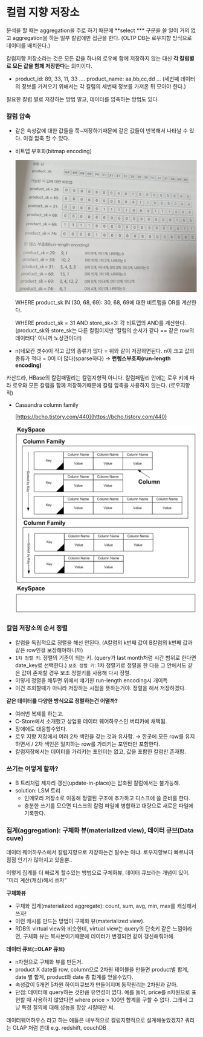 # 컬럼 지향 저장소

분석을 할 때는 aggregation을 주로 하기 때문에 **select *** 구문을 쓸 일이 거의 없고 aggregation을 하는 일부 칼럼에만 접근을 한다. (OLTP DB는 로우지향 방식으로 데이터를 배치한다.)

칼럼지향 저장소라는 것은 모든 값을 하나의 로우에 함께 저장하지 않는 대신 **각 칼럼별로 모든 값을 함께 저장한다**는 의미이다. 

- product_id: 89, 33, 11, 33 ....
product_name: aa,bb,cc,dd ...
(세번째 데이터의 정보를 가져오기 위해서는 각 칼럼의 세번째 정보를 가져온 뒤 모아야 한다.)

필요한 칼럼 별로 저장하는 방법 말고, 데이터를 압축하는 방법도 있다.

### 칼럼 압축

- 같은 속성값에 대한 값들을 쭉~저장하기때문에 같은 값들이 반복해서 나타날 수 있다. 이걸 압축 할 수 있다.
- 비트맵 부호화(bitmap encoding)

    ![bitmap encoding](./assets/Untitled.png)

    WHERE product_sk IN (30, 68, 69): 30, 68, 69에 대한 비트맵을 OR를 계산한다.

    WHERE product_sk = 31 AND store_sk=3: 각 비트맵의 AND를 계산한다. (product_sk와 store_sk는 다른 칼럼이지만 '칼럼의 순서가 같다 == 같은 row의 데이터다' 이니까 노상관이다!) 

- n(네모칸 갯수)이 작고 값의 종류가 많다 = 위와 같이 저장하면된다.
n이 크고 값의 종류가 적다 = 0이 더 많다(sparse하다) → **런렝스부호화(run-length encoding)**

카산드라, HBase의 칼럼패밀리는 칼럼지향적 아니다. 칼럼패밀리 안에는 로우 키에 따라 로우와 모든 칼럼을 함께 저장하기때문에 칼럼 압축을 사용하지 않는다. (로우지향적)

- Cassandra column family

    [https://bcho.tistory.com/440](https://bcho.tistory.com/440)

    ![cassandra column family](./assets/Untitled1.png)

### 칼럼 저장소의 순서 정렬

- 칼럼을 독립적으로 정렬을 해선 안된다. (A칼럼의 k번째 값이 B칼럼의 k번째 값과 같은 row인걸 보장해야하니까)
- `1차 정렬 키`: 정렬의 기준이 되는 키. (query가 last month처럼 시간 범위로 한다면 date_key로 선택한다.)
`보조 정렬 키`: 1차 정렬키로 정렬을 한 다음 그 안에서도 같은 값이 존재할 경우 보조 정렬키를 사용해 다시 정렬.
- 이렇게 정렬을 해두면 위에서 얘기한 run-length encoding시 개이득
- 이건 조회할때가 아니라 저장하는 시점을 뜻하는거야. 정렬을 해서 저장하겠다.

**같은 데이터를 다양한 방식으로 정렬하는건 어떨까?** 

- 여러번 복제를 하는고.
- C-Store에서 소개했고 상업용 데이터 웨어하우스인 버티카에 채택됨.
- 장애에도 대응할수있다.
- 로우 지향 저장에서 여러 2차 색인을 갖는 것과 유사함.
→ 한곳에 모든 row를 유지하면서  / 2차 색인은 일치하는 row를 가리키는 포인터만 포함한다.
- 칼럼저장에서는 데이터를 가리키는 포인터는 없고, 값을 포함한 칼럼만 존재함.

### **쓰기는 어떻게 할까?**

- B 트리처럼 제자리 갱신(update-in-place)는 압축된 칼럼에서는 불가능해.
- solution: LSM 트리
    - 인메모리 저장소로 이동해 정렬된 구조에 추가하고 디스크에 쓸 준비를 한다.
    - 충분한 쓰기를 모으면 디스크의 칼럼 파일에 병합하고 대량으로 새로운 파일에 기록한다.

### 집계(aggregation): 구체화 뷰(materialized view), 데이터 큐브(Data cuve)

데이터 웨어하우스에서 칼럼지향으로 저장하는건 필수는 아냐. 로우지향보다 빠르니까 점점 인기가 많아지고 있을뿐.. 

이렇게 집계를 더 빠르게 할수있는 방법으로 구체화뷰, 데이터 큐브라는 개념이 있어. "미리 계산(캐싱)해서 쓰자"

**구체화뷰**

- 구체화 집계(materialized aggregate): count, sum, avg, min, max를 캐싱해서 쓰자!
- 이런 캐시를 만드는 방법이 구체화 뷰(materialized view).
- RDB의 virtual view와 비슷한데, virtual view는 query의 단축키 같은 느낌이라면, 구체화 뷰는 복사본이기때문에 데이터가 변경되면 같이 갱신해줘야해.

**데이터 큐브(=OLAP 큐브)**

- n차원으로 구체화 뷰를 만든거.
- product X date를 row, column으로 2차원 테이블을 만들면 product별 합계, date 별 합계, product와 date 총 합계를 얻을수있다.
- 속성값이 5개면 5차원 하이퍼큐브가 만들어지며 동작원리는 2차원과 같아.
- 단점: 데이터에 query하는 것만큼 유연성이 없다. 예를 들어, price를 n차원으로 표현할 때 사용하지 않았다면 where price > 100인 합계를 구할 수 없다. 그래서 그냥 특정 질의에 대해 성능을 향상 시킬때만 써.

데이터웨어하우스 라고 하는 애들은 내부적으로 칼럼지향적으로 설계해놓았겠지? 
쿼리는 OLAP 처럼 쓴대
e.g. redshift, couchDB